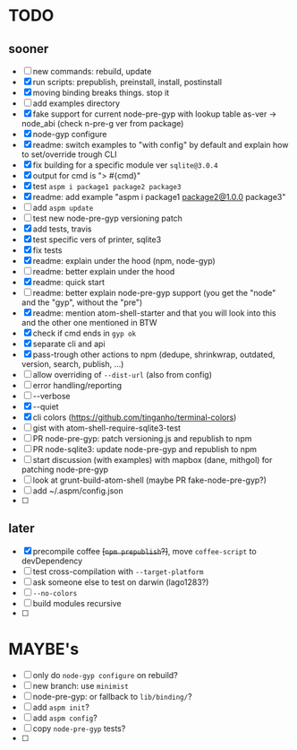 # TODO

## sooner
- [ ] new commands: rebuild, update
- [x] run scripts: prepublish, preinstall, install, postinstall
- [x] moving binding breaks things. stop it
- [ ] add examples directory
- [x] fake support for current node-pre-gyp with lookup table as-ver -> node_abi (check n-pre-g ver from package)
- [x] node-gyp configure
- [x] readme: switch examples to "with config" by default and explain how to set/override trough CLI
- [x] fix building for a specific module ver `sqlite@3.0.4`
- [x] output for cmd is "> #{cmd}"
- [x] test `aspm i package1 package2 package3`
- [x] readme: add example "aspm i package1 package2@1.0.0 package3"
- [ ] add `aspm update`
- [ ] test new node-pre-gyp versioning patch
- [x] add tests, travis
- [x] test specific vers of printer, sqlite3
- [x] fix tests
- [x] readme: explain under the hood (npm, node-gyp)
- [ ] readme: better explain under the hood
- [x] readme: quick start
- [ ] readme: better explain node-pre-gyp support (you get the "node" and the "gyp", without the "pre")
- [x] readme: mention atom-shell-starter and that you will look into this and the other one mentioned in BTW
- [x] check if cmd ends in `gyp ok`
- [x] separate cli and api
- [x] pass-trough other actions to npm (dedupe, shrinkwrap, outdated, version, search, publish, ...)
- [ ] allow overriding of `--dist-url` (also from config)
- [ ] error handling/reporting
- [ ] --verbose
- [x] --quiet
- [x] cli colors (https://github.com/tinganho/terminal-colors)
- [ ] gist with atom-shell-require-sqlite3-test
- [ ] PR node-pre-gyp: patch versioning.js and republish to npm
- [ ] PR node-sqlite3: update node-pre-gyp and republish to npm
- [ ] start discussion (with examples) with mapbox (dane, mithgol) for patching node-pre-gyp
- [ ] look at grunt-build-atom-shell (maybe PR fake-node-pre-gyp?)
- [ ] add ~/.aspm/config.json
- [ ] 

## later
- [x] precompile coffee ~~[`npm prepublish`?]~~, move `coffee-script` to devDependency
- [ ] test cross-compilation with `--target-platform`
- [ ] ask someone else to test on darwin (lago1283?)
- [ ] `--no-colors`
- [ ] build modules recursive
- [ ] 
 
# MAYBE's
- [ ] only do `node-gyp configure` on rebuild?
- [ ] new branch: use `minimist`
- [ ] node-pre-gyp: or fallback to `lib/binding/`?
- [ ] add `aspm init`?
- [ ] add `aspm config`?
- [ ] copy `node-pre-gyp` tests?
- [ ] 
